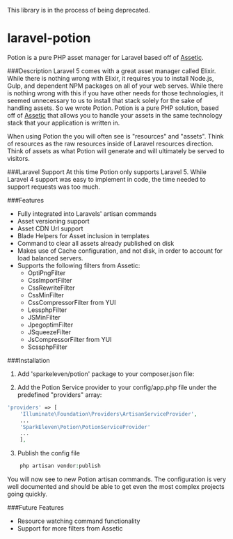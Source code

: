 This library is in the process of being deprecated.

laravel-potion
===============
Potion is a pure PHP asset manager for Laravel based off of [Assetic](https://github.com/kriswallsmith/assetic).

###Description
Laravel 5 comes with a great asset manager called Elixir. While there is nothing wrong with Elixir, it requires you to install Node.js, Gulp, and dependent NPM packages on all of your web serves. While there is nothing wrong with this if you have other needs for those technologies, it seemed unnecessary to us to install that stack solely for the sake of handling assets. So we wrote Potion. Potion is a pure PHP solution, based off of [Assetic](https://github.com/kriswallsmith/assetic) that allows you to handle your assets in the same technology stack that your application is written in.

When using Potion the you will often see is "resources" and "assets". Think of resources as the raw resources inside of Laravel resources direction. Think of assets as what Potion will generate and will ultimately be served to visitors.

###Laravel Support
At this time Potion only supports Laravel 5. While Laravel 4 support was easy to implement in code, the time needed to support requests was too much.

###Features
 - Fully integrated into Laravels' artisan commands
 - Asset versioning support
 - Asset CDN Url support
 - Blade Helpers for Asset inclusion in templates
 - Command to clear all assets already published on disk
 - Makes use of Cache configuration, and not disk, in order to account for load balanced servers.
 - Supports the following filters from Assetic:
	 - OptiPngFilter
	 - CssImportFilter
 	 - CssRewriteFilter
	 - CssMinFilter
 	 - CssCompressorFilter from YUI
 	 - LessphpFilter
 	 - JSMinFilter
	 - JpegoptimFilter
 	 - JSqueezeFilter
 	 - JsCompressorFilter from YUI
 	 - ScssphpFilter
 
###Installation
1) Add 'sparkeleven/potion' package to your composer.json file:

2) Add the Potion Service provider to your config/app.php file under the predefined "providers" array:
```php
'providers' => [
	'Illuminate\Foundation\Providers\ArtisanServiceProvider',
	...
	'SparkEleven\Potion\PotionServiceProvider'
	...
	],
```

3) Publish the config file
```php
	php artisan vendor:publish
```

You will now see to new Potion artisan commands. The configuration is very well documented and should be able to get even the most complex projects going quickly.

###Future Features
- Resource watching command functionality
- Support for more filters from Assetic



